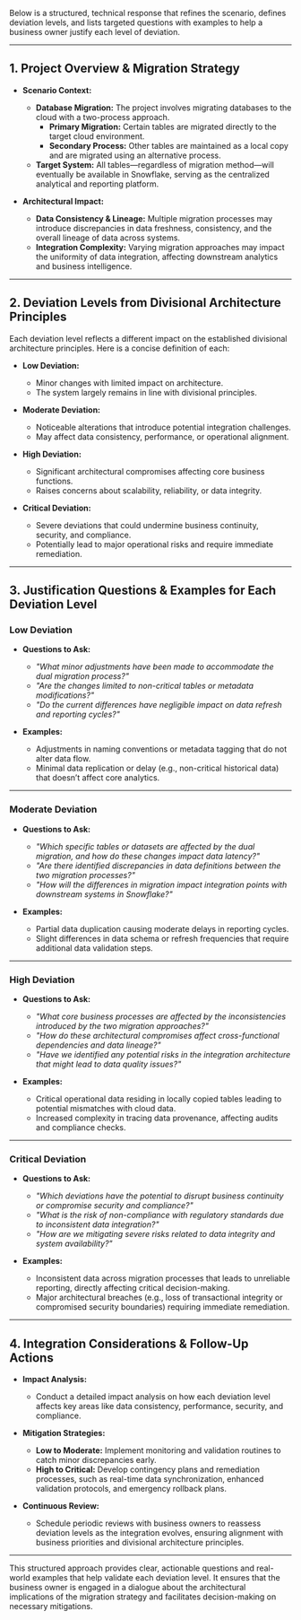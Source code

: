 Below is a structured, technical response that refines the scenario, defines deviation levels, and lists targeted questions with examples to help a business owner justify each level of deviation.

---

## 1. Project Overview & Migration Strategy

- **Scenario Context:**  
  - **Database Migration:** The project involves migrating databases to the cloud with a two-process approach.  
    - **Primary Migration:** Certain tables are migrated directly to the target cloud environment.  
    - **Secondary Process:** Other tables are maintained as a local copy and are migrated using an alternative process.  
  - **Target System:** All tables—regardless of migration method—will eventually be available in Snowflake, serving as the centralized analytical and reporting platform.
  
- **Architectural Impact:**  
  - **Data Consistency & Lineage:** Multiple migration processes may introduce discrepancies in data freshness, consistency, and the overall lineage of data across systems.
  - **Integration Complexity:** Varying migration approaches may impact the uniformity of data integration, affecting downstream analytics and business intelligence.

---

## 2. Deviation Levels from Divisional Architecture Principles

Each deviation level reflects a different impact on the established divisional architecture principles. Here is a concise definition of each:

- **Low Deviation:**  
  - Minor changes with limited impact on architecture.  
  - The system largely remains in line with divisional principles.

- **Moderate Deviation:**  
  - Noticeable alterations that introduce potential integration challenges.  
  - May affect data consistency, performance, or operational alignment.

- **High Deviation:**  
  - Significant architectural compromises affecting core business functions.  
  - Raises concerns about scalability, reliability, or data integrity.

- **Critical Deviation:**  
  - Severe deviations that could undermine business continuity, security, and compliance.  
  - Potentially lead to major operational risks and require immediate remediation.

---

## 3. Justification Questions & Examples for Each Deviation Level

### **Low Deviation**

- **Questions to Ask:**  
  - *"What minor adjustments have been made to accommodate the dual migration process?"*  
  - *"Are the changes limited to non-critical tables or metadata modifications?"*  
  - *"Do the current differences have negligible impact on data refresh and reporting cycles?"*

- **Examples:**  
  - Adjustments in naming conventions or metadata tagging that do not alter data flow.  
  - Minimal data replication or delay (e.g., non-critical historical data) that doesn’t affect core analytics.

---

### **Moderate Deviation**

- **Questions to Ask:**  
  - *"Which specific tables or datasets are affected by the dual migration, and how do these changes impact data latency?"*  
  - *"Are there identified discrepancies in data definitions between the two migration processes?"*  
  - *"How will the differences in migration impact integration points with downstream systems in Snowflake?"*

- **Examples:**  
  - Partial data duplication causing moderate delays in reporting cycles.  
  - Slight differences in data schema or refresh frequencies that require additional data validation steps.

---

### **High Deviation**

- **Questions to Ask:**  
  - *"What core business processes are affected by the inconsistencies introduced by the two migration approaches?"*  
  - *"How do these architectural compromises affect cross-functional dependencies and data lineage?"*  
  - *"Have we identified any potential risks in the integration architecture that might lead to data quality issues?"*

- **Examples:**  
  - Critical operational data residing in locally copied tables leading to potential mismatches with cloud data.  
  - Increased complexity in tracing data provenance, affecting audits and compliance checks.

---

### **Critical Deviation**

- **Questions to Ask:**  
  - *"Which deviations have the potential to disrupt business continuity or compromise security and compliance?"*  
  - *"What is the risk of non-compliance with regulatory standards due to inconsistent data integration?"*  
  - *"How are we mitigating severe risks related to data integrity and system availability?"*

- **Examples:**  
  - Inconsistent data across migration processes that leads to unreliable reporting, directly affecting critical decision-making.  
  - Major architectural breaches (e.g., loss of transactional integrity or compromised security boundaries) requiring immediate remediation.

---

## 4. Integration Considerations & Follow-Up Actions

- **Impact Analysis:**  
  - Conduct a detailed impact analysis on how each deviation level affects key areas like data consistency, performance, security, and compliance.
  
- **Mitigation Strategies:**  
  - **Low to Moderate:** Implement monitoring and validation routines to catch minor discrepancies early.  
  - **High to Critical:** Develop contingency plans and remediation processes, such as real-time data synchronization, enhanced validation protocols, and emergency rollback plans.

- **Continuous Review:**  
  - Schedule periodic reviews with business owners to reassess deviation levels as the integration evolves, ensuring alignment with business priorities and divisional architecture principles.

---

This structured approach provides clear, actionable questions and real-world examples that help validate each deviation level. It ensures that the business owner is engaged in a dialogue about the architectural implications of the migration strategy and facilitates decision-making on necessary mitigations.
